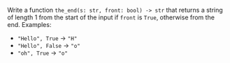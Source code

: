Write a function `the_end(s: str, front: bool) -> str` that returns a string of length 1 from the start of the input if `front` is `True`, otherwise from the end.
Examples:
- `"Hello", True` → `"H"`
- `"Hello", False` → `"o"`
- `"oh", True` → `"o"`